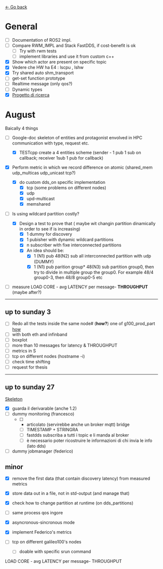 [<- Go back](./README.md)
# General
- [ ] Documentation of ROS2 impl.
- [ ] Compare RWM_IMPL and Stack FastDDS, if cost-benefit is ok
  - [ ] Try with rwm tests
  - [ ] implement libraries and use it from custom c++
- [x] Show which actor are present on specific topic
- [x] Vedere che HW ha E4 : lscpu , lshw 
- [x] Try shared auto shm_transport 
- [ ] get-set function prototype
- [ ] Realtime message (only qos?)
- [ ] Dynamic types  
- [x] [Progetto di ricerca](./research_project/TODO.md)

# August
Baically 4 things
- [ ] Google-doc skeleton of entities and protagonist envolved in HPC communication with type, request etc.
  - [x] TESTcpp create a 4 entities scheme (sender - 1 pub 1 sub on callback; receiver 1sub 1 pub for callback)
- [x] Perform metric in which we record difference on atomic (shared_mem udp_multicas udp_unicast tcp?)
  - [x] do custom dds_on specific implementation
    - [x] tcp (some problems on different nodes)
    - [x] udp
    - [x] upd-multicast
    - [x] memshared
- [ ] Is using wildcard partition costly?
  - [x] Design a test to prove that ( maybe wit changin partition dinamically in order to see if is increasing)
    - [x] 1 dummy for discovery
    - [x] 1 pubisher with dynamic wildcard partitions
    - [x] n subscriber with fixe interconnected partitions
    - [x] An idea should be:
      - [x] 1 (N1) pub 48(N2) sub all interconnected partition with udp (DUMMY)
      - [x] 1 (N1) pub parition group* 48(N3) sub partition group0, then try to divide in multiple group the group0. For example 48/4 group0-3, then 48/8 group0-5 etc
- [ ] measure LOAD CORE - avg LATENCY per message- **THROUGHPUT** (maybe after?)


--- 
## up to sunday 3
- [ ] Redo all the tests inside the same node# (__how?__) one of g100_prod_part [how](https://slurm.schedmd.com/srun.html)
- [ ] with both eth and infinband
- [ ] boxplot
- [ ] more than 10 messages for latency & THROUGHPUT
- [ ] metrics in S
- [ ] tcp on different nodes (hostname -i)
- [ ] check time shifting
- [ ] request for thesis

---
## up to sunday 27
[Skeleton](./SKELETON.md)

- [x] guarda il derivarable (anche 1.2)
- [ ] dummy monitoring (francesco)
  - [ ] + articolato (servirebbe anche un broker mqtt) bridge 
    - [ ] TIMESTAMP + STRINGRA
    - [ ] fastdds subscriba a tutti i topic e li manda al broker
    - [ ] è necessario poter ricostruire le informazioni di chi invia le info (lato dds)
- [ ] dummy jobmanager (federico)

## minor
- [x] remove the first data (that contain discovery latency) from measured metrics
- [x] store data out in a file, not in std-output (and manage that)
- [x] check how to change partition at runtime (on dds_partitions)
- [ ] same process qos ingore
- [x] asyncronous-sincronous mode
- [x] implement Federico's metrics

- [ ] tcp on different galileo100's nodes
  - [ ] doable with specific srun command

LOAD CORE - avg LATENCY per message- THROUGHPUT